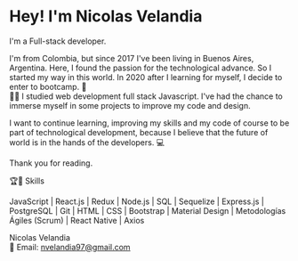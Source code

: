 <h1>Hey! I'm Nicolas Velandia</h1> 


I'm a Full-stack developer.

I'm from Colombia, but since 2017 I've been living in Buenos Aires, Argentina. Here, I found the passion for the technological advance.
So I started my way in this world. In 2020 after I learning for myself, I decide to enter to bootcamp.  :rocket:   <br>
:man_student:  I studied web development full stack Javascript. I've had the chance to immerse myself in some projects to improve my code and design.

I want to continue learning, improving my skills and my code of course to be part of technological development, because I believe that the future of world is in the hands of the developers. :computer:

Thank you for reading.

:trophy::muscle:  Skills 

JavaScript | React.js | Redux | Node.js | SQL | Sequelize | Express.js | PostgreSQL | Git | HTML | CSS | Bootstrap | Material Design | Metodologías Ágiles (Scrum) | React Native | Axios 

Nicolas Velandia <br>
:email: Email: nvelandia97@gmail.com <br>




